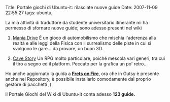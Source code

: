 Title: Portale giochi di Ubuntu-it: rilasciate nuove guide
Date:  2007-11-09 22:55:27
tags: ubuntu,

La mia attività di traduttore da studente
universitario itinerante mi ha permesso di sfornare nuove guide; sono adesso
presenti nel wiki

 1. [Mania Drive][1] È un gioco di automobilismo che mischia
l'aderenza alla realtà e alle leggi della Fisica con il surrealismo delle
piste in cui si svolgono le gare... da provare, un buon 3D.
 
 2. [Cave Story][2] Un RPG molto particolare, poiché mescola vari generi, tra cui il tiro a segno
ed il platform. Peccato per la grafica un po' retro...


Ho anche aggiornato la
guida a [**Frets on Fire**][3], ora che in Gutsy è presente anche nei
Repository, è possibile installarlo comodamente dal proprio gestore di
pacchetti ;)


Il Portale Giochi del Wiki di Ubuntu-it conta adesso **123
guide.**

   [1]: http://wiki.ubuntu-it.org/Giochi/Sport/ManiaDrive

   [2]: http://wiki.ubuntu-it.org/Giochi/RpgMmorpg/CaveStory

   [3]: http://wiki.ubuntu-it.org/Giochi/Simulazione/FretsOnFire

